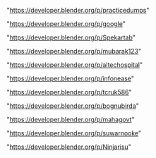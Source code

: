 "https://developer.blender.org/p/practicedumps"

"https://developer.blender.org/p/google"

"https://developer.blender.org/p/Spekartab"

"https://developer.blender.org/p/mubarak123"

"https://developer.blender.org/p/altechospital"

"https://developer.blender.org/p/infonease"

"https://developer.blender.org/p/tcruk586"

"https://developer.blender.org/p/bognubirda"

"https://developer.blender.org/p/mahagovt"

"https://developer.blender.org/p/suwarnooke"

"https://developer.blender.org/p/Ninjarisu"

